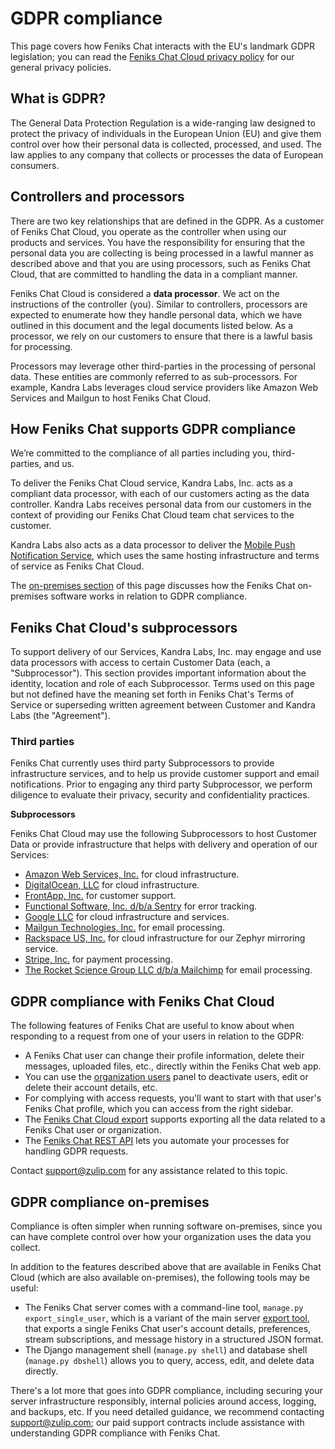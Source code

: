 # GDPR compliance

This page covers how Feniks Chat interacts with the EU's landmark GDPR
legislation; you can read the
[Feniks Chat Cloud privacy policy](https://zulip.com/privacy) for our
general privacy policies.

## What is GDPR?

The General Data Protection Regulation is a wide-ranging law designed
to protect the privacy of individuals in the European Union (EU) and
give them control over how their personal data is collected,
processed, and used.  The law applies to any company that collects or
processes the data of European consumers.

## Controllers and processors

There are two key relationships that are defined in the GDPR. As a
customer of Feniks Chat Cloud, you operate as the controller when using our
products and services. You have the responsibility for ensuring that
the personal data you are collecting is being processed in a lawful
manner as described above and that you are using processors, such as
Feniks Chat Cloud, that are committed to handling the data in a compliant
manner.

Feniks Chat Cloud is considered a **data processor**. We act on the
instructions of the controller (you). Similar to controllers,
processors are expected to enumerate how they handle personal data,
which we have outlined in this document and the legal documents listed
below. As a processor, we rely on our customers to ensure that there
is a lawful basis for processing.

Processors may leverage other third-parties in the processing of
personal data. These entities are commonly referred to as
sub-processors. For example, Kandra Labs leverages cloud service
providers like Amazon Web Services and Mailgun to host Feniks Chat Cloud.

## How Feniks Chat supports GDPR compliance

We’re committed to the compliance of all parties including you,
third-parties, and us.

To deliver the Feniks Chat Cloud service, Kandra Labs, Inc. acts as a
compliant data processor, with each of our customers acting as the
data controller.  Kandra Labs receives personal data from our
customers in the context of providing our Feniks Chat Cloud team chat
services to the customer.

Kandra Labs also acts as a data processor to deliver the
[Mobile Push Notification Service][mobile-push], which uses the same
hosting infrastructure and terms of service as Feniks Chat Cloud.

The [on-premises section](#gdpr-compliance-on-premises) of this page
discusses how the Feniks Chat on-premises software works in relation to GDPR
compliance.

[mobile-push]: https://zulip.readthedocs.io/en/latest/production/mobile-push-notifications.html

## Feniks Chat Cloud's subprocessors

To support delivery of our Services, Kandra Labs, Inc. may engage and
use data processors with access to certain Customer Data (each, a
"Subprocessor").  This section provides important information about
the identity, location and role of each Subprocessor.  Terms used on
this page but not defined have the meaning set forth in Feniks Chat's Terms
of Service or superseding written agreement between Customer and
Kandra Labs (the "Agreement").

### Third parties

Feniks Chat currently uses third party Subprocessors to provide
infrastructure services, and to help us provide customer support and
email notifications. Prior to engaging any third party Subprocessor,
we perform diligence to evaluate their privacy, security and
confidentiality practices.

**Subprocessors**

Feniks Chat Cloud may use the following Subprocessors to host Customer Data
or provide infrastructure that helps with delivery and operation of
our Services:

* [Amazon Web Services, Inc.](https://aws.amazon.com/compliance/gdpr-center/)
  for cloud infrastructure.
* [DigitalOcean, LLC](https://www.digitalocean.com/security/gdpr/)
  for cloud infrastructure.
* [FrontApp, Inc.](https://community.frontapp.com/t/x1p4mw/is-front-compliant-with-gdpr)
  for customer support.
* [Functional Software, Inc. d/b/a Sentry](https://blog.sentry.io/2018/03/14/gdpr-sentry-and-you)
  for error tracking.
* [Google LLC](https://privacy.google.com/businesses/compliance/) for
  cloud infrastructure and services.
* [Mailgun Technologies, Inc.](https://www.mailgun.com/gdpr) for email processing.
* [Rackspace US, Inc.](https://www.rackspace.com/en-us/gdpr) for cloud
  infrastructure for our Zephyr mirroring service.
* [Stripe, Inc.](https://stripe.com/guides/general-data-protection-regulation) for payment processing.
* [The Rocket Science Group LLC d/b/a Mailchimp](https://kb.mailchimp.com/accounts/management/about-the-general-data-protection-regulation)
  for email processing.

## GDPR compliance with Feniks Chat Cloud

The following features of Feniks Chat are useful to know about when
responding to a request from one of your users in relation to the
GDPR:

* A Feniks Chat user can change their profile information, delete their
  messages, uploaded files, etc., directly within the Feniks Chat web app.
* You can use the [organization users](/#organization/user-list-admin)
  panel to deactivate users, edit or delete their account details,
  etc.
* For complying with access requests, you'll want to start with that
  user's Feniks Chat profile, which you can access from the right sidebar.
* The [Feniks Chat Cloud export](/help/export-your-organization) supports exporting
  all the data related to a Feniks Chat user or organization.
* The [Feniks Chat REST API](/api/rest) lets you
  automate your processes for handling GDPR requests.

Contact [support@zulip.com](mailto:support@zulip.com) for
any assistance related to this topic.

## GDPR compliance on-premises

Compliance is often simpler when running software on-premises, since
you can have complete control over how your organization uses the data
you collect.

In addition to the features described above that are available in
Feniks Chat Cloud (which are also available on-premises), the following tools
may be useful:

* The Feniks Chat server comes with a command-line tool, `manage.py export_single_user`,
  which is a variant of the main server
  [export tool](https://zulip.readthedocs.io/en/latest/production/export-and-import.html),
  that exports a single Feniks Chat user's account details,
  preferences, stream subscriptions, and message history in a
  structured JSON format.
* The Django management shell (`manage.py shell`) and database shell
  (`manage.py dbshell`) allows you to query, access, edit, and delete
  data directly.

There's a lot more that goes into GDPR compliance, including securing
your server infrastructure responsibly, internal policies around
access, logging, and backups, etc.  If you need detailed guidance, we
recommend contacting support@zulip.com; our paid support contracts
include assistance with understanding GDPR compliance with Feniks Chat.
